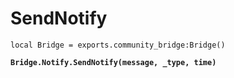 # SendNotify



<pre class="language-lua"><code class="lang-lua">local Bridge = exports.community_bridge:Bridge()

<strong>Bridge.Notify.SendNotify(message, _type, time)
</strong>
</code></pre>
